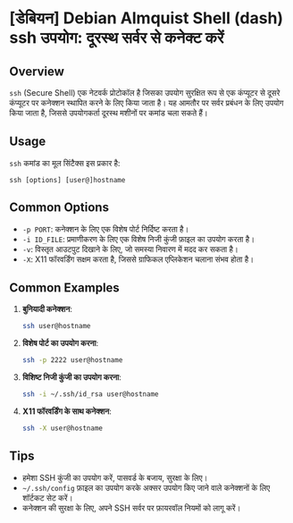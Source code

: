 # [डेबियन] Debian Almquist Shell (dash) ssh उपयोग: दूरस्थ सर्वर से कनेक्ट करें

## Overview
`ssh` (Secure Shell) एक नेटवर्क प्रोटोकॉल है जिसका उपयोग सुरक्षित रूप से एक कंप्यूटर से दूसरे कंप्यूटर पर कनेक्शन स्थापित करने के लिए किया जाता है। यह आमतौर पर सर्वर प्रबंधन के लिए उपयोग किया जाता है, जिससे उपयोगकर्ता दूरस्थ मशीनों पर कमांड चला सकते हैं।

## Usage
`ssh` कमांड का मूल सिंटैक्स इस प्रकार है:

```
ssh [options] [user@]hostname
```

## Common Options
- `-p PORT`: कनेक्शन के लिए एक विशेष पोर्ट निर्दिष्ट करता है।
- `-i ID_FILE`: प्रमाणीकरण के लिए एक विशेष निजी कुंजी फ़ाइल का उपयोग करता है।
- `-v`: विस्तृत आउटपुट दिखाने के लिए, जो समस्या निवारण में मदद कर सकता है।
- `-X`: X11 फॉरवर्डिंग सक्षम करता है, जिससे ग्राफिकल एप्लिकेशन चलाना संभव होता है।

## Common Examples
1. **बुनियादी कनेक्शन**:
   ```bash
   ssh user@hostname
   ```

2. **विशेष पोर्ट का उपयोग करना**:
   ```bash
   ssh -p 2222 user@hostname
   ```

3. **विशिष्ट निजी कुंजी का उपयोग करना**:
   ```bash
   ssh -i ~/.ssh/id_rsa user@hostname
   ```

4. **X11 फॉरवर्डिंग के साथ कनेक्शन**:
   ```bash
   ssh -X user@hostname
   ```

## Tips
- हमेशा SSH कुंजी का उपयोग करें, पासवर्ड के बजाय, सुरक्षा के लिए।
- `~/.ssh/config` फ़ाइल का उपयोग करके अक्सर उपयोग किए जाने वाले कनेक्शनों के लिए शॉर्टकट सेट करें।
- कनेक्शन की सुरक्षा के लिए, अपने SSH सर्वर पर फ़ायरवॉल नियमों को लागू करें।